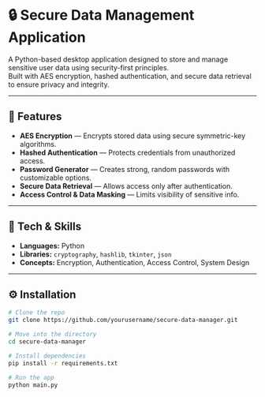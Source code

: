 # 🔒 Secure Data Management Application

A Python-based desktop application designed to store and manage sensitive user data using security-first principles.  
Built with AES encryption, hashed authentication, and secure data retrieval to ensure privacy and integrity.

---

## 🚀 Features

- **AES Encryption** — Encrypts stored data using secure symmetric-key algorithms.
- **Hashed Authentication** — Protects credentials from unauthorized access.
- **Password Generator** — Creates strong, random passwords with customizable options.
- **Secure Data Retrieval** — Allows access only after authentication.
- **Access Control & Data Masking** — Limits visibility of sensitive info.

---

## 🧠 Tech & Skills

- **Languages:** Python  
- **Libraries:** `cryptography`, `hashlib`, `tkinter`, `json`  
- **Concepts:** Encryption, Authentication, Access Control, System Design  

---

## ⚙️ Installation

```bash
# Clone the repo
git clone https://github.com/yourusername/secure-data-manager.git

# Move into the directory
cd secure-data-manager

# Install dependencies
pip install -r requirements.txt

# Run the app
python main.py
